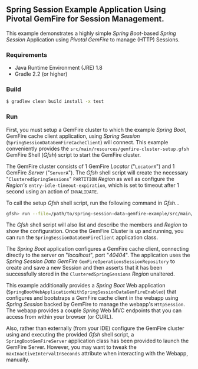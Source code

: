 ## Spring Session Example Application Using Pivotal GemFire for Session Management.

This example demonstrates a highly simple _Spring Boot_-based _Spring Session_ Application using _Pivotal GemFire_ 
to manage (HTTP) Sessions.
  
### Requirements

* Java Runtime Environment (JRE) 1.8
* Gradle 2.2 (or higher)

### Build

```bash
$ gradlew clean build install -x test
```

### Run

First, you must setup a GemFire cluster to which the example _Spring Boot_, GemFire cache client application,
using _Spring Session_ (`SpringSessionDataGemFireCacheClient`) will connect.  This example conveniently provides 
the `src/main/resources/gemfire-cluster-setup.gfsh` GemFire Shell (_Gfsh_) script to start the GemFire cluster.

The GemFire cluster consists of 1 GemFire _Locator_ ("`LocatorX`") and 1 GemFire _Server_ ("`ServerA`").
The _Gfsh_ shell script will create the necessary "`ClusteredSpringSessions`" `PARTITION` _Region_ as well as 
configure the _Region's_ `entry-idle-timeout-expiration`, which is set to timeout after 1 second 
using an action of `INVALIDATE`.

To call the setup _Gfsh_ shell script, run the following command in _Gfsh_...

```bash
gfsh> run --file=/path/to/spring-session-data-gemfire-example/src/main/resources/gemfire-cluster-setup.gfsh
```
The _Gfsh_ shell script will also list and describe the members and _Region_ to show the configuration.  Once the 
GemFire Cluster is up and running, you can run the `SpringSessionDataGemFireClient` application class.

The _Spring Boot_ application configures a GemFire cache client, connecting directly to the server 
on "*localhost*", port "*40404*".  The application uses the _Spring Session Data GemFire_ 
`GemFireOperationsSessionRepository` to create and save a new Session and then asserts that 
it has been successfully stored in the `ClusteredSpringSessions` _Region_ unaltered.

This example additionally provides a _Spring Boot_ Web application (`SpringBootWebApplicationWithSpringSessionDataGemFireEnabled`) 
that configures and bootstraps a GemFire cache client in the webapp using _Spring Session_ backed by GemFire 
to manage the webapp's `HttpSession`.  The webapp provides a couple _Spring_ Web MVC endpoints that you can access
from within your browser (or CURL).

Also, rather than externally (from your IDE) configure the GemFire cluster using and executing the provided
_Gfsh_ shell script, a `SpringBootGemFireServer` application class has been provided to launch the GemFire Server.
However, you may want to tweak the `maxInactiveIntervalInSeconds` attribute when interacting with the Webapp, manually.
